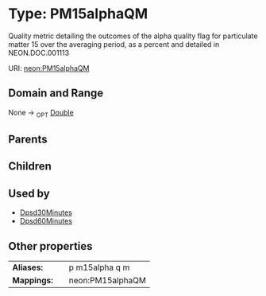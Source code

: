 
# Type: PM15alphaQM


Quality metric detailing the outcomes of the alpha quality flag for particulate matter 15 over the averaging period, as a percent and detailed in NEON.DOC.001113

URI: [neon:PM15alphaQM](https://data.neonscience.org/PM15alphaQM)


## Domain and Range

None ->  <sub>OPT</sub> [Double](types/Double.md)

## Parents


## Children


## Used by

 * [Dpsd30Minutes](Dpsd30Minutes.md)
 * [Dpsd60Minutes](Dpsd60Minutes.md)

## Other properties

|  |  |  |
| --- | --- | --- |
| **Aliases:** | | p m15alpha q m |
| **Mappings:** | | neon:PM15alphaQM |

